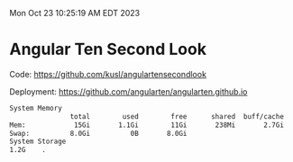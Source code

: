 Mon Oct 23 10:25:19 AM EDT 2023

# Angular Ten Second Look

Code: https://github.com/kusl/angulartensecondlook

Deployment: https://github.com/angularten/angularten.github.io

```bash
System Memory
               total        used        free      shared  buff/cache   available
Mem:            15Gi       1.1Gi        11Gi       238Mi       2.7Gi        13Gi
Swap:          8.0Gi          0B       8.0Gi
System Storage
1.2G	.
